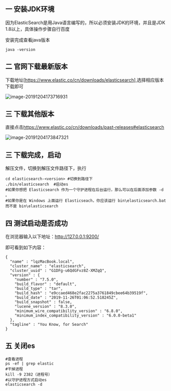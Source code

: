 ## 一 安装JDK环境

因为ElasticSearch是用Java语言编写的，所以必须安装JDK的环境，并且是JDK 1.8以上，具体操作步骤自行百度

安装完成查看java版本

    
    
    java -version

## 二 官网下载最新版本

下载地址[<https://www.elastic.co/cn/downloads/elasticsearch>],选择相应版本下载即可

![image-20191204173716931](https://tva1.sinaimg.cn/large/006tNbRwgy1g9kts83vzbj31o80tsjvo.jpg)

## 三 下载其他版本

直接点击<https://www.elastic.co/cn/downloads/past-releases#elasticsearch>

![image-20191204173847321](https://tva1.sinaimg.cn/large/006tNbRwgy1g9kttpffz5j31320u0ags.jpg)

## 三 下载完成，启动

解压文件，切换到解压文件路径下，执行

    
    
    cd elasticsearch-<version> #切换到路径下
    ./bin/elasticsearch  #启动es
    #如果你想把 Elasticsearch 作为一个守护进程在后台运行，那么可以在后面添加参数 -d 。
    #如果你是在 Windows 上面运行 Elasticseach，你应该运行 bin\elasticsearch.bat 而不是 bin\elasticsearch

## 四 测试启动是否成功

在浏览器输入以下地址：<http://127.0.0.1:9200/>

即可看到如下内容：

    
    
    {
      "name" : "lqzMacBook.local",
      "cluster_name" : "elasticsearch",
      "cluster_uuid" : "G1DFg-u6QdGFvz8Z-XMZqQ",
      "version" : {
        "number" : "7.5.0",
        "build_flavor" : "default",
        "build_type" : "tar",
        "build_hash" : "e9ccaed468e2fac2275a3761849cbee64b39519f",
        "build_date" : "2019-11-26T01:06:52.518245Z",
        "build_snapshot" : false,
        "lucene_version" : "8.3.0",
        "minimum_wire_compatibility_version" : "6.8.0",
        "minimum_index_compatibility_version" : "6.0.0-beta1"
      },
      "tagline" : "You Know, for Search"
    }

## 五 关闭es

    
    
    #查看进程
    ps -ef | grep elastic
    #干掉进程
    kill -9 2382（进程号）
    #以守护进程方式启动es
    elasticsearch -d

